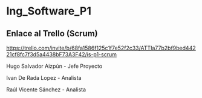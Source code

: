 # Ing_Software_P1

## Enlace al Trello (Scrum)
https://trello.com/invite/b/68fa1586f125c1f7e52f2c33/ATTIa77b2bf9bed44221cf8fc7f3d5a4438bF73A3F42/is-p1-scrum

Hugo Salvador Aizpún - Jefe Proyecto

Ivan De Rada Lopez - Analista

Raúl Vicente Sánchez - Analista
